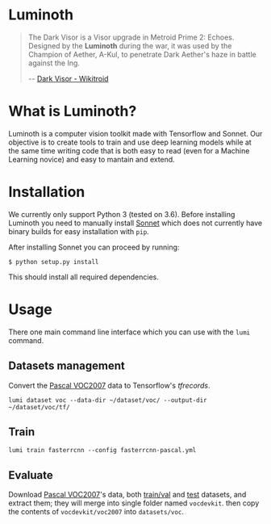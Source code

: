 Luminoth
========

> The Dark Visor is a Visor upgrade in Metroid Prime 2: Echoes. Designed by the **Luminoth** during the war, it was used by the Champion of Aether, A-Kul, to penetrate Dark Aether's haze in battle against the Ing.
>
> -- [Dark Visor - Wikitroid](http://metroid.wikia.com/wiki/Dark_Visor)


# What is Luminoth?

Luminoth is a computer vision toolkit made with Tensorflow and Sonnet. Our objective is to create tools to train and use deep learning models while at the same time writing code that is both easy to read (even for a Machine Learning novice) and easy to mantain and extend.


# Installation

We currently only support Python 3 (tested on 3.6). Before installing Luminoth you need to manually install [Sonnet](https://github.com/deepmind/sonnet) which does not currently have binary builds for easy installation with `pip`.

After installing Sonnet you can proceed by running:

```
$ python setup.py install
```

This should install all required dependencies.

# Usage

There one main command line interface which you can use with the `lumi` command.

## Datasets management

Convert the [Pascal VOC2007](http://host.robots.ox.ac.uk:8080/pascal/VOC/voc2007/) data to Tensorflow's *tfrecords*.

```
lumi dataset voc --data-dir ~/dataset/voc/ --output-dir ~/dataset/voc/tf/
```

## Train

```
lumi train fasterrcnn --config fasterrcnn-pascal.yml
```

## Evaluate


Download [Pascal VOC2007](http://host.robots.ox.ac.uk:8080/pascal/VOC/voc2007/)'s data, both [train/val](http://host.robots.ox.ac.uk:8080/pascal/VOC/voc2007/VOCtrainval_06-Nov-2007.tar) and [test](http://host.robots.ox.ac.uk:8080/pascal/VOC/voc2007/VOCtest_06-Nov-2007.tar) datasets, and extract them; they will merge into single folder named `vocdevkit`. then copy the contents of `vocdevkit/voc2007` into `datasets/voc`.
